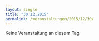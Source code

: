 ```yaml
---
layout: single
title: "30.12.2015"
permalink: /veranstaltungen/2015/12/30/
---
```


Keine Veranstaltung an diesem Tag.
